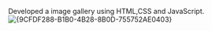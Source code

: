 Developed a image gallery using HTML,CSS and JavaScript.
![{9CFDF288-B1B0-4B28-8B0D-755752AE0403}](https://github.com/user-attachments/assets/bc410f61-cdbc-4ebc-832b-4bc4c8a16cb9)
